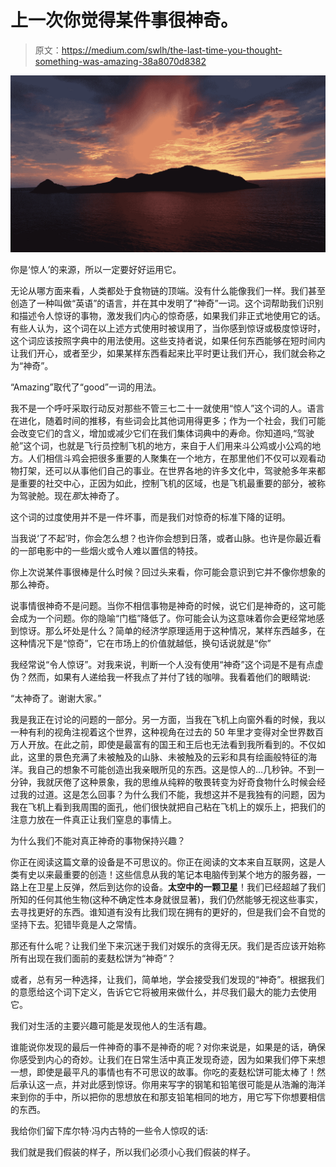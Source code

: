 # 上一次你觉得某件事很神奇。

> 原文：<https://medium.com/swlh/the-last-time-you-thought-something-was-amazing-38a8070d8382>

![](img/cdb51c9d4bc287348c019b3a7443f825.png)

你是‘惊人’的来源，所以一定要好好运用它。

无论从哪方面来看，人类都处于食物链的顶端。没有什么能像我们一样。我们甚至创造了一种叫做“英语”的语言，并在其中发明了“神奇”一词。这个词帮助我们识别和描述令人惊讶的事物，激发我们内心的惊奇感，如果我们非正式地使用它的话。有些人认为，这个词在以上述方式使用时被误用了，当你感到惊讶或极度惊讶时，这个词应该按照字典中的用法使用。这些支持者说，如果任何东西能够在短时间内让我们开心，或者至少，如果某样东西看起来比平时更让我们开心，我们就会称之为“神奇”。

“Amazing”取代了“good”一词的用法。

我不是一个呼吁采取行动反对那些不管三七二十一就使用“惊人”这个词的人。语言在进化，随着时间的推移，有些词会比其他词用得更多；作为一个社会，我们可能会改变它们的含义，增加或减少它们在我们集体词典中的寿命。你知道吗,“驾驶舱”这个词，也就是飞行员控制飞机的地方，来自于人们用来斗公鸡或小公鸡的地方。人们相信斗鸡会把很多重要的人聚集在一个地方，在那里他们不仅可以观看动物打架，还可以从事他们自己的事业。在世界各地的许多文化中，驾驶舱多年来都是重要的社交中心，正因为如此，控制飞机的区域，也是飞机最重要的部分，被称为驾驶舱。现在*那*太神奇了。

这个词的过度使用并不是一件坏事，而是我们对惊奇的标准下降的证明。

当我说‘了不起’时，你会怎么想？也许你会想到日落，或者山脉。也许是你最近看的一部电影中的一些烟火或令人难以置信的特技。

你上次说某件事很棒是什么时候？回过头来看，你可能会意识到它并不像你想象的那么神奇。

说事情很神奇不是问题。当你不相信事物是神奇的时候，说它们是神奇的，这可能会成为一个问题。你的隐喻“门槛”降低了。你可能会认为这意味着你会更经常地感到惊讶。那么坏处是什么？简单的经济学原理适用于这种情况，某样东西越多，在这种情况下是“惊奇”，它在市场上的价值就越低，换句话说就是“你”

我经常说“令人惊讶”。对我来说，判断一个人没有使用“神奇”这个词是不是有点虚伪？然而，如果有人递给我一杯我点了并付了钱的咖啡。我看着他们的眼睛说:

“太神奇了。谢谢大家。”

我是我正在讨论的问题的一部分。另一方面，当我在飞机上向窗外看的时候，我以一种有利的视角注视着这个世界，这种视角在过去的 50 年里才变得对全世界数百万人开放。在此之前，即使是最富有的国王和王后也无法看到我所看到的。不仅如此，这里的景色充满了未被触及的山脉、未被触及的云彩和具有绘画般特征的海洋。我自己的想象不可能创造出我亲眼所见的东西。这是惊人的…几秒钟。不到一分钟，我就厌倦了这种景象，我的思维从纯粹的敬畏转变为好奇食物什么时候会经过我的过道。这是怎么回事？为什么我们不能，我想这并不是我独有的问题，因为我在飞机上看到我周围的面孔，他们很快就把自己粘在飞机上的娱乐上，把我们的注意力放在一件真正让我们窒息的事情上。

为什么我们不能对真正神奇的事物保持兴趣？

你正在阅读这篇文章的设备是不可思议的。你正在阅读的文本来自互联网，这是人类有史以来最重要的创造！这些信息从我的笔记本电脑传到某个地方的服务器，一路上在卫星上反弹，然后到达你的设备。**太空中的一颗卫星**！我们已经超越了我们所知的任何其他生物(这种不确定性本身就很显著)，我们仍然能够无视这些事实，去寻找更好的东西。谁知道有没有比我们现在拥有的更好的，但是我们会不自觉的坚持下去。犯错毕竟是人之常情。

那还有什么呢？让我们坐下来沉迷于我们对娱乐的贪得无厌。我们是否应该开始称所有出现在我们面前的麦麸松饼为“神奇”？

或者，总有另一种选择，让我们，简单地，学会接受我们发现的“神奇”。根据我们的意愿给这个词下定义，告诉它它将被用来做什么，并尽我们最大的能力去使用它。

我们对生活的主要兴趣可能是发现他人的生活有趣。

谁能说你发现的最后一件神奇的事不是神奇的呢？对你来说是，如果是的话，确保你感受到内心的奇妙。让我们在日常生活中真正发现奇迹，因为如果我们停下来想一想，即使是最平凡的事情也有不可思议的故事。你吃的麦麸松饼可能太棒了！然后承认这一点，并对此感到惊讶。你用来写字的钢笔和铅笔很可能是从浩瀚的海洋来到你的手中，所以把你的思想放在和那支铅笔相同的地方，用它写下你想要相信的东西。

我给你们留下库尔特·冯内古特的一些令人惊叹的话:

我们就是我们假装的样子，所以我们必须小心我们假装的样子。